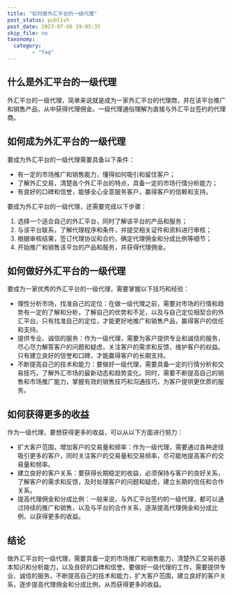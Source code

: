 ```yaml
---
title: "如何做外汇平台的一级代理"
post_status: publish
post_date: 2023-07-06 19:05:35
skip_file: no
taxonomy:
  category:
        - "faq"
---
```


## 什么是外汇平台的一级代理

外汇平台的一级代理，简单来说就是成为一家外汇平台的代理商，并在该平台推广和销售产品，从中获得代理佣金。一级代理通俗理解为直接与外汇平台签约的代理商。

## 如何成为外汇平台的一级代理

要成为外汇平台的一级代理需要具备以下条件：

- 有一定的市场推广和销售能力，懂得如何吸引和留住客户；
- 了解外汇交易，清楚各个外汇平台的特点，具备一定的市场行情分析能力；
- 有良好的口碑和信誉，能够全心全意服务客户，赢得客户的信赖和支持。

要成为外汇平台的一级代理，还需要完成以下步骤：

1. 选择一个适合自己的外汇平台，同时了解该平台的产品和服务；
2. 与该平台联系，了解代理程序和条件，并提交相关证件和资料进行审核；
3. 根据审核结果，签订代理协议和合约，确定代理佣金和分成比例等细节；
4. 开始推广和销售该平台的产品和服务，并获得代理佣金。

## 如何做好外汇平台的一级代理

要成为一家优秀的外汇平台的一级代理，需要掌握以下技巧和经验：

- 理性分析市场，找准自己的定位：在做一级代理之前，需要对市场的行情和趋势有一定的了解和分析，了解自己的优势和不足，以及与自己定位相契合的外汇平台。只有找准自己的定位，才能更好地推广和销售产品，赢得客户的信任和支持。
- 提供专业、诚信的服务：作为一级代理，需要为客户提供专业和诚信的服务，尽心尽力解答客户的问题和疑虑，关注客户的需求和反馈，维护客户的权益。只有建立良好的信誉和口碑，才能赢得客户的长期支持。
- 不断提高自己的技术和能力：要做好一级代理，需要具备一定的行情分析和交易技巧，了解外汇市场的最新动态和趋势变化。同时，需要不断提高自己的销售和市场推广能力，掌握有效的销售技巧和沟通技巧，为客户提供更优质的服务。

## 如何获得更多的收益

作为一级代理，要想获得更多的收益，可以从以下方面进行努力：

- 扩大客户范围，增加客户的交易量和频率：作为一级代理，需要通过各种途径吸引更多的客户，同时关注客户的交易量和交易频率，尽可能地提高客户的交易量和频率。
- 建立良好的客户关系：要获得长期稳定的收益，必须保持与客户的良好关系，了解客户的需求和反馈，及时处理客户的问题和疑虑，建立长期的信任和合作关系。
- 提高代理佣金和分成比例：一般来说，与外汇平台签约的一级代理，都可以通过持续的推广和销售，以及与平台的合作关系，逐渐提高代理佣金和分成比例，以获得更多的收益。

## 结论

做外汇平台的一级代理，需要具备一定的市场推广和销售能力，清楚外汇交易的基本知识和分析能力，以及良好的口碑和信誉。要做好一级代理的工作，需要提供专业、诚信的服务，不断提高自己的技术和能力，扩大客户范围，建立良好的客户关系，逐步提高代理佣金和分成比例，从而获得更多的收益。
